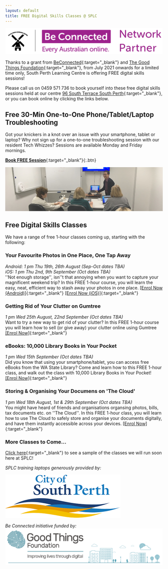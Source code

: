 ```yaml
---
layout: default
title: FREE Digital Skills Classes @ SPLC
---
```


<img class="img-responsive" src="../img/be_connected_network_partner_logo_1200x200_splc.png">

Thanks to a grant from [BeConnected](https://beconnected.esafety.gov.au/){:target="_blank"} and [The Good Things Foundation](https://www.goodthingsfoundation.org.au/what-we-do){:target="_blank"}, from July 2021 onwards for a limited time only, South Perth Learning Centre is offering FREE digital skills sessions!

Please call us on 0459 571 736 to book yourself into these free digital skills sessions held at our centre [96 South Terrace South Perth](https://g.page/splcinc?share){:target="_blank"}, or you can book online by clicking the links below.

## Free 30-Min One-to-One Phone/Tablet/Laptop Troubleshooting 

Got your knickers in a knot over an issue with your smartphone, tablet or laptop? Why not sign up for a one-to-one troubleshooting session with our resident Tech Whizzes? Sessions are available Monday and Friday mornings.

[**Book FREE Session**](https://calendly.com/splc-beconnected/digital-skills?month=2021-08){:target="_blank"}{:.btn}

<img class="img-responsive" src="../img/gumtree.jpg">

## Free Digital Skills Classes

We have a range of free 1-hour classes coming up, starting with the following:

### Your Favourite Photos in One Place, One Tap Away
*Android: 1 pm Thu 19th, 26th August (Sep-Oct dates TBA)*  
*iOS: 1 pm Thu 2nd, 9th September (Oct dates TBA)*  
''Not enough storage'', isn''t that annoying when you want to capture your magnificent weekend trip? In this FREE 1-hour course, you will learn the easy, neat, efficient way to stash away your photos in one place. [[Enrol Now (Android)]](https://classmanager.com.au/cbin/admin.php?Action=courses&single_course_id=1406&organisation_name=splc&from=org_home){:target="_blank"} [[Enrol Now (iOS)]](https://classmanager.com.au/cbin/admin.php?Action=courses&single_course_id=1411&organisation_name=splc&from=org_home){:target="_blank"}

### Getting Rid of Your Clutter on Gumtree
*1 pm Wed 25th August, 22nd September (Oct dates TBA)*  
Want to try a new way to get rid of your clutter? In this FREE 1-hour course you will learn how to sell (or give away) your clutter online using Gumtree [[Enrol Now]](https://classmanager.com.au/cbin/admin.php?Action=courses&single_course_id=1407&organisation_name=splc&from=org_home){:target="_blank"}

### eBooks: 10,000 Library Books in Your Pocket
*1 pm Wed 15th September (Oct dates TBA)*  
Did you know that using your smartphone/tablet, you can access free eBooks from the WA State Library? Come and learn how to this FREE 1-hour class, and walk out the class with 10,000 Library Books in Your Pocket! [[Enrol Now]](https://classmanager.com.au/cbin/admin.php?Action=courses&single_course_id=1408&organisation_name=splc&from=org_home){:target="_blank"}

### Storing & Organising Your Documens on 'The Cloud'
*1 pm Wed 18th August, 1st & 29th September (Oct dates TBA)*  
You might have heard of friends and organisations organsing photos, bills, tax documents etc. on ''The Cloud''. In this FREE 1-hour class, you will learn how to use The Cloud to safely store and organise your documents digitally, and have them instantly accessible across your devices. [[Enrol Now]](https://classmanager.com.au/cbin/admin.php?Action=courses&single_course_id=1409&organisation_name=splc&from=org_home){:target="_blank"}

### More Classes to Come...
[Click here](https://splc.org.au/about/blog/8-blog/20-splc-beconnected-course-survey-results){:target="_blank"} to see a sample of the classes we will run soon here at SPLC!

*SPLC training laptops generously provided by:*  
  
<img class="img-responsive" src="../img/logo_cosp.png">

*Be Connected initiative funded by:*  
<img class="img-responsive" src="../img/goodthingsfoundationlogocrop.png">

